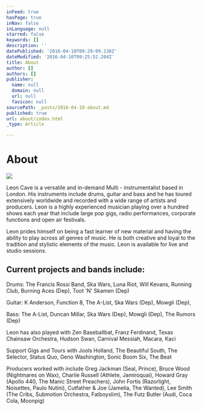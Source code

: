```yaml
---
inFeed: true
hasPage: true
inNav: false
inLanguage: null
starred: false
keywords: []
description: ''
datePublished: '2016-04-10T09:29:09.138Z'
dateModified: '2016-04-10T09:25:52.204Z'
title: About
author: []
authors: []
publisher:
  name: null
  domain: null
  url: null
  favicon: null
sourcePath: _posts/2016-04-10-about.md
published: true
url: about/index.html
_type: Article

---
```

# About
![](https://the-grid-user-content.s3-us-west-2.amazonaws.com/47139a3a-14c2-4c42-aa5e-1f464dc7ccf0.jpg)

Leon Cave is a versatile and in-demand Multi - instrumentalist based in London. His instruments include drums, guitar and bass and he has toured extensively worldwide and recorded with a wide range of artists and producers. Leon is a highly experienced musician playing over a hundred shows each year that include large pop gigs, radio performances, corporate functions and open air festivals.

Leon prides himself on being a fast learner of new material and having the ability to play across all genres of music. He is both creative and loyal to the tradition and stylistic elements of the music. Leon is available for live and studio sessions.

## Current projects and bands include:

Drums: The Francis Rossi Band, Ska Wars, Luna Riot, Will Kevans, Running Club, Burning Aces (Dep), Toot 'N' Skamen (Dep)  

Guitar: K Anderson, Function 8, The A-List, Ska Wars (Dep), Mowgli (Dep),

Bass: The A-List, Duncan Millar, Ska Wars (Dep), Mowgli (Dep), The Rumors (Dep)

Leon has also played with Zen Baseballbat, Franz Ferdinand, Texas Chainsaw Orchestra, Hudson Swan, Carnival Messiah, Macara, Kaci

Support Gigs and Tours with Jools Holland, The Beautiful South, The Selector, Status Quo, Geno Washington, Sonic Boom Six, The Beat

Producers worked with include Greg Jackman (Seal, Prince), Bruce Wood (Nightmares on Wax), Charlie Russell (Athlete, Jamiroquai), Howard Gray (Apollo 440, The Manic Street Preachers), John Fortis (Razorlight, Noisettes, Paulo Nutini), Cutfather & Joe (Jamelia, The Wanted), Lee Smith (The Cribs, Submotion Orchestra, Fatboyslim), The Futz Butler (Audi, Coca Cola, Moonpig)